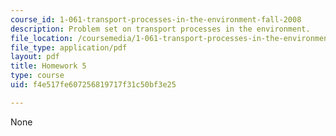 ```yaml
---
course_id: 1-061-transport-processes-in-the-environment-fall-2008
description: Problem set on transport processes in the environment.
file_location: /coursemedia/1-061-transport-processes-in-the-environment-fall-2008/f4e517fe607256819717f31c50bf3e25_f02homework5.pdf
file_type: application/pdf
layout: pdf
title: Homework 5
type: course
uid: f4e517fe607256819717f31c50bf3e25

---
```

None